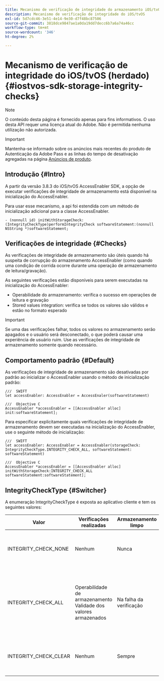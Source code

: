 ```yaml
---
title: Mecanismo de verificação de integridade do armazenamento iOS/tvOS
description: Mecanismo de verificação de integridade do iOS/tvOS
exl-id: 5d7cdc46-3e51-4e14-9e30-d7f48bc87506
source-git-commit: 3818dce9847ae1a0da19dd7decc6b7a6a74a46cc
workflow-type: tm+mt
source-wordcount: '346'
ht-degree: 2%

---
```


# Mecanismo de verificação de integridade do iOS/tvOS (herdado) {#iostvos-sdk-storage-integrity-checks}

>[!NOTE]
>
>O conteúdo desta página é fornecido apenas para fins informativos. O uso desta API requer uma licença atual do Adobe. Não é permitida nenhuma utilização não autorizada.

>[!IMPORTANT]
>
> Mantenha-se informado sobre os anúncios mais recentes do produto de Autenticação da Adobe Pass e as linhas do tempo de desativação agregadas na página [Anúncios de produto](/help/authentication/product-announcements.md).

## Introdução {#Intro}

A partir da versão 3.8.3 do iOS/tvOS AccessEnabler SDK, a opção de executar verificações de integridade de armazenamento está disponível na inicialização do AccessEnabler.

Para usar esse mecanismo, a api foi estendida com um método de inicialização adicional para a classe AccessEnabler.

```
- (nonnull id) initWithStorageCheck:(IntegrityCheckType)performIntegrityCheck softwareStatement:(nonnull NSString *)softwareStatement;
```


## Verificações de integridade {#Checks}

As verificações de integridade de armazenamento são úteis quando há suspeita de corrupção do armazenamento AccessEnabler (como quando uma condição de corrida ocorre durante uma operação de armazenamento de leitura/gravação).

As seguintes verificações estão disponíveis para serem executadas na inicialização do AccessEnabler:
- Operabilidade do armazenamento: verifica o sucesso em operações de leitura e gravação
- Stored values integration: verifica se todos os valores são válidos e estão no formato esperado

>[!IMPORTANT]
> 
>Se uma das verificações falhar, todos os valores no armazenamento serão apagados e o usuário será desconectado, o que poderá causar uma experiência de usuário ruim. Use as verificações de integridade de armazenamento somente quando necessário.


## Comportamento padrão {#Default}

As verificações de integridade de armazenamento são desativadas por padrão ao inicializar o AccessEnabler usando o método de inicialização padrão:

```
///  SWIFT
let accessEnabler: AccessEnabler = AccessEnaler(softwareStatement)

///  Objective C
AccessEnabler *accessEnabler = [[AccessEnabler alloc] init:softwareStatement];
```

Para especificar explicitamente quais verificações de integridade de armazenamento devem ser executadas na inicialização do AccessEnabler, use o seguinte método de inicialização:

```
///  SWIFT
let accessEnabler: AccessEnabler = AccessEnabler(storageCheck: IntegrityCheckType.INTEGRITY_CHECK_ALL, softwareStatement: softwareStatement)

///  Objective C
AccessEnabler *accessEnabler = [[AccessEnabler alloc] initWithStorageCheck:INTEGRITY_CHECK_ALL softwareStatement:softwareStatement];
```


## IntegrityCheckType {#Switcher}

A enumeração IntegrityCheckType é exposta ao aplicativo cliente e tem os seguintes valores:

| Valor | Verificações realizadas | Armazenamento limpo | Descrição | Caso de uso recomendado |
|-----------------------|-----------------------------------------------------|-----------------|------------------------------------------------------------------------|--------------------------------------------------------------------------------------------------------------------------|
| INTEGRITY_CHECK_NONE | Nenhum | Nunca | Nenhuma verificação de integridade é realizada na inicialização do armazenamento | Quando os fluxos do SDK estão funcionando como esperado |
| INTEGRITY_CHECK_ALL | Operabilidade de armazenamento <br/> Validade dos valores armazenados | Na falha da verificação | Todas as verificações de integridade disponíveis são executadas na inicialização do armazenamento | Quando há suspeita de corrupção do armazenamento do SDK. <br/> Se alguma das verificações de integridade falhar, o usuário será desconectado |
| INTEGRITY_CHECK_CLEAR | Nenhum | Sempre | O armazenamento é limpo na inicialização do armazenamento | Quando os fluxos do SDK não podem ser concluídos conforme esperado |

